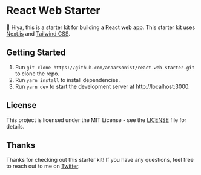 # React Web Starter

👋 Hiya, this is a starter kit for building a React web app. This starter kit uses [Next.js](https://nextjs.org/) and [Tailwind CSS](https://tailwindcss.com/).

## Getting Started

1. Run `git clone https://github.com/anaarsonist/react-web-starter.git` to clone the repo.
2. Run `yarn install` to install dependencies.
3. Run `yarn dev` to start the development server at http://localhost:3000.

## License

This project is licensed under the MIT License - see the [LICENSE](LICENSE) file for details.

## Thanks

Thanks for checking out this starter kit! If you have any questions, feel free to reach out to me on [Twitter](https://twitter.com/anaarsonist).
